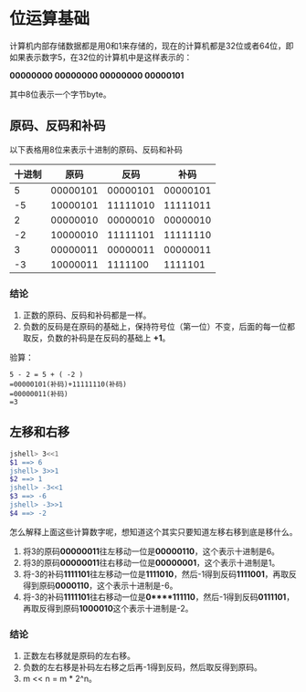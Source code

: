 # 位运算基础

计算机内部存储数据都是用0和1来存储的，现在的计算机都是32位或者64位，即如果表示数字5，在32位的计算机中是这样表示的：

**00000000 00000000 00000000 00000101**

其中8位表示一个字节byte。

## 原码、反码和补码

以下表格用8位来表示十进制的原码、反码和补码

| 十进制 | 原码     | 反码     | 补码     |
| ------ | -------- | -------- | -------- |
| 5      | 00000101 | 00000101 | 00000101 |
| -5     | 10000101 | 11111010 | 11111011 |
| 2      | 00000010 | 00000010 | 00000010 |
| -2     | 10000010 | 11111101 | 11111110 |
| 3      | 00000011 | 00000011 | 00000011 |
| -3     | 10000011 | 1111100  | 1111101  |

### 结论

1. 正数的原码、反码和补码都是一样。
2. 负数的反码是在原码的基础上，保持符号位（第一位）不变，后面的每一位都取反，负数的补码是在反码的基础上 **+1**。

验算：

```
5 - 2 = 5 + ( -2 )
=00000101(补码)+11111110(补码)
=00000011(补码)
=3
```



## 左移和右移

```bash
jshell> 3<<1
$1 ==> 6
jshell> 3>>1
$2 ==> 1
jshell> -3<<1
$3 ==> -6
jshell> -3>>1
$4 ==> -2
```

怎么解释上面这些计算数字呢，想知道这个其实只要知道左移右移到底是移什么。

1. 将3的原码**00000011**往左移动一位是**00000110**，这个表示十进制是6。
2. 将3的原码**00000011**往右移动一位是**00000001**，这个表示十进制是1。
3. 将-3的补码**1111101**往左移动一位是**1111010**，然后-1得到反码**1111001**，再取反得到原码**0000110**，这个表示十进制是-6。
4. 将-3的补码**1111101**往右移动一位是**0****111110**，然后-1得到反码**0111101**，再取反得到原码**1000010**这个表示十进制是-2。



### 结论

1. 正数左右移就是原码的左右移。
2. 负数的左右移是补码左右移之后再-1得到反码，然后取反得到原码。
3. m << n = m * 2^n。
